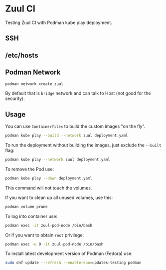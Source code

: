 # Zuul CI

Testing Zuul CI with Podman kube play deployment.

## SSH

## /etc/hosts

## Podman Network

```bash
podman network create zuul
```

By default that is `bridge` network and can talk to Host (not good for the security).

## Usage

You can use `Containerfiles` to build the custom images "on the fly".

```bash
podman kube play --build --network zuul deployment.yaml
```

To run the deployment without building the images, just exclude the `--built` flag:

```bash
podman kube play --network zuul deployment.yaml
```

To remove the Pod use:

```bash
podman kube play --down deployment.yaml
```

This command will not touch the volumes.

If you want to clean up all unused volumes, use this:

```bash
podman volume prune
```

To log into container use:

```bash
podman exec -it zuul-pod-node /bin/bash
```

Or if you want to obtain `root` privilege:

```bash
podman exec -u 0 -it zuul-pod-node /bin/bash
```

To install latest development version of Podman (Fedora) use:

```bash
sudo dnf update --refresh --enablerepo=updates-testing podman
```
